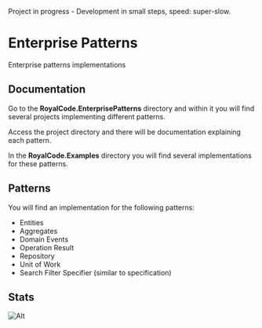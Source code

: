 Project in progress - Development in small steps, speed: super-slow.

# Enterprise Patterns
Enterprise patterns implementations

## Documentation

Go to the **RoyalCode.EnterprisePatterns** directory and within it you will find several projects implementing different patterns.

Access the project directory and there will be documentation explaining each pattern.

In the **RoyalCode.Examples** directory you will find several implementations for these patterns.

## Patterns

You will find an implementation for the following patterns:

- Entities
- Aggregates
- Domain Events
- Operation Result
- Repository
- Unit of Work
- Search Filter Specifier (similar to specification)

## Stats

![Alt](https://repobeats.axiom.co/api/embed/499043ab3479a6716c76161c248cc7df44cd19b0.svg "Repobeats analytics image")

